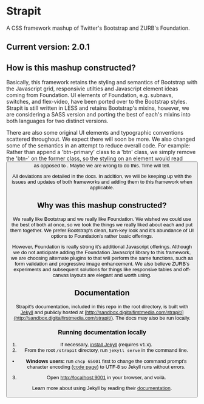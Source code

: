 Strapit
=======

A CSS framework mashup of Twitter's Bootstrap and ZURB's Foundation.

## Current version: 2.0.1

## How is this mashup constructed?

Basically, this framework retains the styling and semantics of Bootstrap with the Javascript grid, responsivie utilties and Javascript element ideas coming from Foundation. UI elements of Foundation, e.g. subnavs, switches, and flex-video, have been ported over to the Bootstrap styles. Strapit is still written in LESS and retains Bootstrap's mixins, however, we are considering a SASS version and porting the best of each's mixins into both languages for two distinct versions.

There are also some original UI elements and typographic conventions scattered throughout. We expect there will soon be more. We also changed some of the semantics in an attempt to reduce overall code. For example: Rather than append a 'btn-primary' class to a 'btn' class, we simply remove the 'btn-' on the former class, so the styling on an element would read <button class="btn primary block lg"> as opposed to <btn class="btn btn-primary btn-block btn-lg">. Maybe we are wrong to do this. Time will tell.

All deviations are detailed in the docs. In addition, we will be keeping up with the issues and updates of both frameworks and adding them to this framework when applicable.

## Why was this mashup constructed?

We really like Bootstrap and we really like Foundation. We wished we could use the best of both at once, so we took the things we really liked about each and put them together. We prefer Bootstrap's clean, turn-key look and it's abundance of UI options to Foundation's rather basic offerings.

However, Foundation is really strong it's additional Javascript offerings. Although we do not anticipate adding the Foundation Javascript library to this framework, we are choosing alternate plugins to that will perform the same functions, such as form validation and progressive image enhancement. We also believe ZURB's experiments and subsequent solutions for things like responsive tables and off-canvas layouts are elegant and worth using.

## Documentation

Strapit's documentation, included in this repo in the root directory, is built with [Jekyll](http://jekyllrb.com) and publicly hosted at [http://sandbox.digitalfirstmedia.com/strapit/](http://sandbox.digitalfirstmedia.com/strapit/). The docs may also be run locally.

### Running documentation locally

1. If necessary, [install Jekyll](http://jekyllrb.com/docs/installation) (requires v1.x).
2. From the root `/strapit` directory, run `jekyll serve` in the command line.
  - **Windows users:** run `chcp 65001` first to change the command prompt's character encoding ([code page](http://en.wikipedia.org/wiki/Windows_code_page)) to UTF-8 so Jekyll runs without errors.
3. Open [http://localhost:9001](http://localhost:9001) in your browser, and voilà.

Learn more about using Jekyll by reading their [documentation](http://jekyllrb.com/docs/home/).
